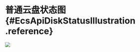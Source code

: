 # 普通云盘状态图 {#EcsApiDiskStatusIllustration .reference}

![](http://static-aliyun-doc.oss-cn-hangzhou.aliyuncs.com/assets/img/10044/4030_zh-CN.jpg)

